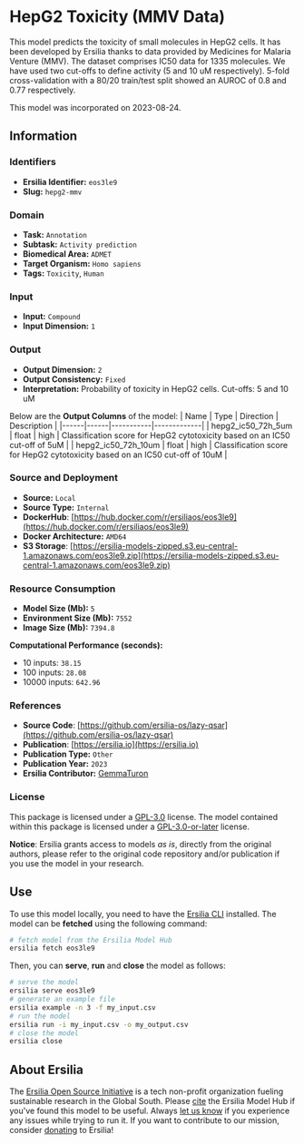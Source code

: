 # HepG2 Toxicity (MMV Data)

This model predicts the toxicity of small molecules in HepG2 cells. It has been developed by Ersilia thanks to data provided by Medicines for Malaria Venture (MMV). The dataset comprises IC50 data for 1335 molecules. We have used two cut-offs to define activity (5 and 10 uM respectively). 5-fold cross-validation with a 80/20 train/test split showed an AUROC of 0.8 and 0.77 respectively. 

This model was incorporated on 2023-08-24.


## Information
### Identifiers
- **Ersilia Identifier:** `eos3le9`
- **Slug:** `hepg2-mmv`

### Domain
- **Task:** `Annotation`
- **Subtask:** `Activity prediction`
- **Biomedical Area:** `ADMET`
- **Target Organism:** `Homo sapiens`
- **Tags:** `Toxicity`, `Human`

### Input
- **Input:** `Compound`
- **Input Dimension:** `1`

### Output
- **Output Dimension:** `2`
- **Output Consistency:** `Fixed`
- **Interpretation:** Probability of toxicity in HepG2 cells. Cut-offs: 5 and 10 uM

Below are the **Output Columns** of the model:
| Name | Type | Direction | Description |
|------|------|-----------|-------------|
| hepg2_ic50_72h_5um | float | high | Classification score for HepG2 cytotoxicity based on an IC50 cut-off of 5uM |
| hepg2_ic50_72h_10um | float | high | Classification score for HepG2 cytotoxicity based on an IC50 cut-off of 10uM |


### Source and Deployment
- **Source:** `Local`
- **Source Type:** `Internal`
- **DockerHub**: [https://hub.docker.com/r/ersiliaos/eos3le9](https://hub.docker.com/r/ersiliaos/eos3le9)
- **Docker Architecture:** `AMD64`
- **S3 Storage**: [https://ersilia-models-zipped.s3.eu-central-1.amazonaws.com/eos3le9.zip](https://ersilia-models-zipped.s3.eu-central-1.amazonaws.com/eos3le9.zip)

### Resource Consumption
- **Model Size (Mb):** `5`
- **Environment Size (Mb):** `7552`
- **Image Size (Mb):** `7394.8`

**Computational Performance (seconds):**
- 10 inputs: `38.15`
- 100 inputs: `28.08`
- 10000 inputs: `642.96`

### References
- **Source Code**: [https://github.com/ersilia-os/lazy-qsar](https://github.com/ersilia-os/lazy-qsar)
- **Publication**: [https://ersilia.io](https://ersilia.io)
- **Publication Type:** `Other`
- **Publication Year:** `2023`
- **Ersilia Contributor:** [GemmaTuron](https://github.com/GemmaTuron)

### License
This package is licensed under a [GPL-3.0](https://github.com/ersilia-os/ersilia/blob/master/LICENSE) license. The model contained within this package is licensed under a [GPL-3.0-or-later](LICENSE) license.

**Notice**: Ersilia grants access to models _as is_, directly from the original authors, please refer to the original code repository and/or publication if you use the model in your research.


## Use
To use this model locally, you need to have the [Ersilia CLI](https://github.com/ersilia-os/ersilia) installed.
The model can be **fetched** using the following command:
```bash
# fetch model from the Ersilia Model Hub
ersilia fetch eos3le9
```
Then, you can **serve**, **run** and **close** the model as follows:
```bash
# serve the model
ersilia serve eos3le9
# generate an example file
ersilia example -n 3 -f my_input.csv
# run the model
ersilia run -i my_input.csv -o my_output.csv
# close the model
ersilia close
```

## About Ersilia
The [Ersilia Open Source Initiative](https://ersilia.io) is a tech non-profit organization fueling sustainable research in the Global South.
Please [cite](https://github.com/ersilia-os/ersilia/blob/master/CITATION.cff) the Ersilia Model Hub if you've found this model to be useful. Always [let us know](https://github.com/ersilia-os/ersilia/issues) if you experience any issues while trying to run it.
If you want to contribute to our mission, consider [donating](https://www.ersilia.io/donate) to Ersilia!
